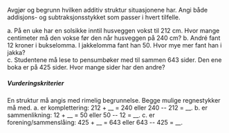 
Avgjør og begrunn hvilken additiv struktur situasjonene har. Angi både addisjons- og subtraksjonsstykket som passer i hvert tilfelle.

a. På en uke har en solsikke inntil husveggen vokst til 212 cm. Hvor mange centimeter må den vokse før den når husveggen på 240 cm?
b. André fant 12 kroner i bukselomma. I jakkelomma fant han 50. Hvor mye mer fant han i jakka?  
c. Studentene må lese to pensumbøker med til sammen 643 sider. Den ene boka er på 425 sider. Hvor mange sider har den andre?

##### Vurderingskriterier

En struktur må angis med rimelig begrunnelse. Begge mulige regnestykker må med.
a. er komplettering: 212 + \_\_ = 240 eller 240 -- 212 = \_\_.
b. er sammenlikning: 12 + \_\_ = 50 eller 50 -- 12 = \_\_.
c. er forening/sammenslåing: 425 + \_\_ = 643 eller 643 -- 425 = \_\_.

